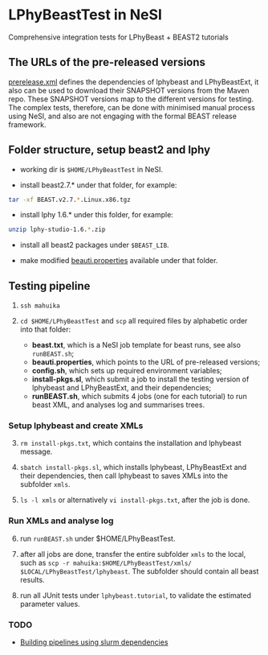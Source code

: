 # LPhyBeastTest in NeSI

Comprehensive integration tests for LPhyBeast + BEAST2 tutorials

## The URLs of the pre-released versions

[prerelease.xml](beast2/prerelease.xml) defines the dependencies of lphybeast and LPhyBeastExt,
it also can be used to download their SNAPSHOT versions from the Maven repo.
These SNAPSHOT versions map to the different versions for testing.
The complex tests, therefore, can be done with minimised manual process using NeSI, 
and also are not engaging with the formal BEAST release framework.  


## Folder structure, setup beast2 and lphy

- working dir is `$HOME/LPhyBeastTest` in NeSI.

- install beast2.7.* under that folder, for example:

```bash
tar -xf BEAST.v2.7.*.Linux.x86.tgz
```

- install lphy 1.6.* under this folder, for example:

```bash
unzip lphy-studio-1.6.*.zip
```

- install all beast2 packages under `$BEAST_LIB`.

- make modified [beauti.properties](beast2/beauti.properties) available under that folder.


## Testing pipeline

1. `ssh mahuika`

2. `cd $HOME/LPhyBeastTest` and `scp` all required files by alphabetic order into that folder:

   - __beast.txt__, which is a NeSI job template for beast runs, see also `runBEAST.sh`;
   - __beauti.properties__, which points to the URL of pre-released versions;
   - __config.sh__, which sets up required environment variables; 
   - __install-pkgs.sl__, which submit a job to install the testing version of lphybeast and LPhyBeastExt, and their dependencies; 
   - __runBEAST.sh__, which submits 4 jobs (one for each tutorial) to run beast XML, and analyses log and summarises trees.

### Setup lphybeast and create XMLs

3. `rm install-pkgs.txt`, which contains the installation and lphybeast message.

4. `sbatch install-pkgs.sl`, which installs lphybeast, LPhyBeastExt and their dependencies, then call lphybeast to saves XMLs into the subfolder `xmls`.

5. `ls -l xmls` or alternatively `vi install-pkgs.txt`, after the job is done.

### Run XMLs and analyse log

6. run `runBEAST.sh` under $HOME/LPhyBeastTest.

7. after all jobs are done, transfer the entire subfolder `xmls` to the local, such as `scp -r mahuika:$HOME/LPhyBeastTest/xmls/ $LOCAL/LPhyBeastTest/lphybeast`. The subfolder should contain all beast results. 

8. run all JUnit tests under `lphybeast.tutorial`, to validate the estimated parameter values.

### TODO

- [Building pipelines using slurm dependencies](https://hpc.nih.gov/docs/job_dependencies.html)

